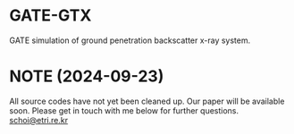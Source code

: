 # GATE-GTX
GATE simulation of ground penetration backscatter x-ray system.

# NOTE (2024-09-23)
All source codes have not yet been cleaned up.
Our paper will be available soon.
Please get in touch with me below for further questions.
schoi@etri.re.kr
